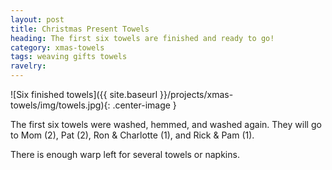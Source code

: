 ```yaml
---
layout: post
title: Christmas Present Towels
heading: The first six towels are finished and ready to go!
category: xmas-towels
tags: weaving gifts towels
ravelry:
---
```

![Six finished towels]({{ site.baseurl }}/projects/xmas-towels/img/towels.jpg){: .center-image }

The first six towels were washed, hemmed, and washed again. They will go to Mom (2), Pat (2), Ron & Charlotte (1), and Rick & Pam (1).

There is enough warp left for several towels or napkins.